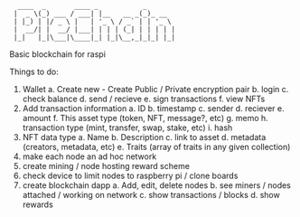       ____  _       ____ _           _
     |  _ \(_) ___ / ___| |__   __ _(_)_ __
     | |_) | |/ _ \ |   | '_ \ / _` | | '_ \
     |  __/| |  __/ |___| | | | (_| | | | | |
     |_|   |_|\___|\____|_| |_|\__,_|_|_| |_|

Basic blockchain for raspi

Things to do:

1. Wallet
   a. Create new - Create Public / Private encryption pair
   b. login
   c. check balance
   d. send / recieve
   e. sign transactions
   f. view NFTs
2. Add transaction information
   a. ID
   b. timestamp
   c. sender
   d. reciever
   e. amount
   f. This asset type (token, NFT, message?, etc)
   g. memo
   h. transaction type (mint, transfer, swap, stake, etc)
   i. hash
3. NFT data type
   a. Name
   b. Description
   c. link to asset
   d. metadata (creators, metadata, etc)
   e. Traits (array of traits in any given collection)
4. make each node an ad hoc network
5. create mining / node hosting reward scheme
6. check device to limit nodes to raspberry pi / clone boards
7. create blockchain dapp
   a. Add, edit, delete nodes
   b. see miners / nodes attached / working on network
   c. show transactions / blocks
   d. show rewards
